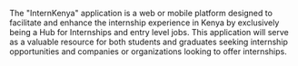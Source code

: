 The "InternKenya" application is a web or mobile platform designed to facilitate and enhance the internship experience in Kenya by exclusively being a Hub for Internships and entry level jobs. This application will serve as a valuable resource for both students and graduates seeking internship opportunities and companies or organizations looking to offer internships. 